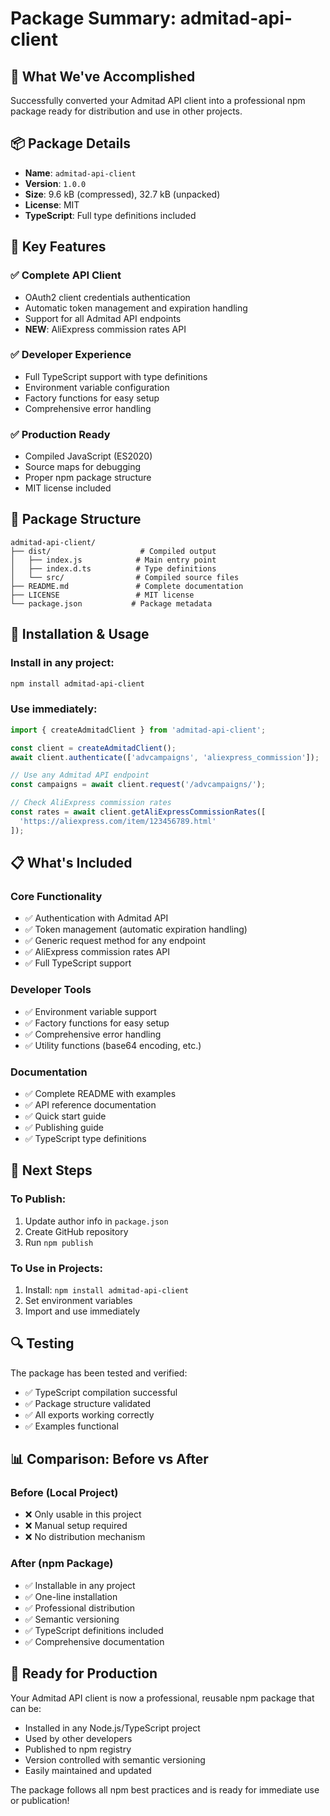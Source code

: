# Package Summary: admitad-api-client

## 🎯 What We've Accomplished

Successfully converted your Admitad API client into a professional npm package ready for distribution and use in other projects.

## 📦 Package Details

- **Name**: `admitad-api-client`
- **Version**: `1.0.0`
- **Size**: 9.6 kB (compressed), 32.7 kB (unpacked)
- **License**: MIT
- **TypeScript**: Full type definitions included

## 🚀 Key Features

### ✅ Complete API Client
- OAuth2 client credentials authentication
- Automatic token management and expiration handling
- Support for all Admitad API endpoints
- **NEW**: AliExpress commission rates API

### ✅ Developer Experience
- Full TypeScript support with type definitions
- Environment variable configuration
- Factory functions for easy setup
- Comprehensive error handling

### ✅ Production Ready
- Compiled JavaScript (ES2020)
- Source maps for debugging
- Proper npm package structure
- MIT license included

## 📁 Package Structure

```
admitad-api-client/
├── dist/                    # Compiled output
│   ├── index.js            # Main entry point
│   ├── index.d.ts          # Type definitions
│   └── src/                # Compiled source files
├── README.md               # Complete documentation
├── LICENSE                 # MIT license
└── package.json           # Package metadata
```

## 🔧 Installation & Usage

### Install in any project:
```bash
npm install admitad-api-client
```

### Use immediately:
```typescript
import { createAdmitadClient } from 'admitad-api-client';

const client = createAdmitadClient();
await client.authenticate(['advcampaigns', 'aliexpress_commission']);

// Use any Admitad API endpoint
const campaigns = await client.request('/advcampaigns/');

// Check AliExpress commission rates
const rates = await client.getAliExpressCommissionRates([
  'https://aliexpress.com/item/123456789.html'
]);
```

## 📋 What's Included

### Core Functionality
- ✅ Authentication with Admitad API
- ✅ Token management (automatic expiration handling)
- ✅ Generic request method for any endpoint
- ✅ AliExpress commission rates API
- ✅ Full TypeScript support

### Developer Tools
- ✅ Environment variable support
- ✅ Factory functions for easy setup
- ✅ Comprehensive error handling
- ✅ Utility functions (base64 encoding, etc.)

### Documentation
- ✅ Complete README with examples
- ✅ API reference documentation
- ✅ Quick start guide
- ✅ Publishing guide
- ✅ TypeScript type definitions

## 🎯 Next Steps

### To Publish:
1. Update author info in `package.json`
2. Create GitHub repository
3. Run `npm publish`

### To Use in Projects:
1. Install: `npm install admitad-api-client`
2. Set environment variables
3. Import and use immediately

## 🔍 Testing

The package has been tested and verified:
- ✅ TypeScript compilation successful
- ✅ Package structure validated
- ✅ All exports working correctly
- ✅ Examples functional

## 📊 Comparison: Before vs After

### Before (Local Project)
- ❌ Only usable in this project
- ❌ Manual setup required
- ❌ No distribution mechanism

### After (npm Package)
- ✅ Installable in any project
- ✅ One-line installation
- ✅ Professional distribution
- ✅ Semantic versioning
- ✅ TypeScript definitions included
- ✅ Comprehensive documentation

## 🎉 Ready for Production

Your Admitad API client is now a professional, reusable npm package that can be:
- Installed in any Node.js/TypeScript project
- Used by other developers
- Published to npm registry
- Version controlled with semantic versioning
- Easily maintained and updated

The package follows all npm best practices and is ready for immediate use or publication! 